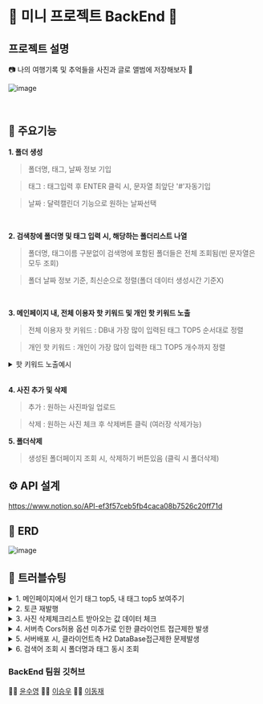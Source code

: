 # 🤖 미니 프로젝트 BackEnd 🤖

## 프로젝트 설명
📷 나의 여행기록 및 추억들을 사진과 글로 앨범에 저장해보자 💾


![image](https://user-images.githubusercontent.com/102216495/198182564-0b2f506f-fd66-4de1-81c6-56bf6669f465.png)

<br>



## 🌟 주요기능
**1. 폴더 생성**
> 폴더명, 태그, 날짜 정보 기입


> 태그 : 태그입력 후 ENTER 클릭 시, 문자열 최앞단 '#'자동기입


> 날짜 : 달력캘린더 기능으로 원하는 날짜선택
<br>

**2. 검색창에 폴더명 및 태그 입력 시, 해당하는 폴더리스트 나열**
> 폴더명, 태그이름 구분없이 검색명에 포함된 폴더들은 전체 조회됨(빈 문자열은 모두 조회)


> 폴더 날짜 정보 기준, 최신순으로 정렬(폴더 데이터 생성시간 기준X)
<br>

**3. 메인페이지 내, 전체 이용자 핫 키워드 및 개인 핫 키워드 노출**
> 전체 이용자 핫 키워드 : DB내 가장 많이 입력된 태그 TOP5 순서대로 정렬


> 개인 핫 키워드 : 개인이 가장 많이 입력한 태그 TOP5 개수까지 정렬

<details>
<summary> 핫 키워드 노출예시
</summary>
<div markdown="1">


전체 이용자 핫 키워드 예시)<br>
1위 #여행<br>
2위 #제주도<br>
3위 #한강<br>
4위 #한라산<br>
5위 #지리산<br>

개인 핫 키워드 예시)<br>
#가을 : 2<br>
#이승우 : 1<br>    
    
    
</div>
</details>
<br>

**4. 사진 추가 및 삭제**
> 추가 : 원하는 사진파일 업로드


> 삭제 : 원하는 사진 체크 후 삭제버튼 클릭 (여러장 삭제가능)


**5. 폴더삭제**
> 생성된 폴더페이지 조회 시, 삭제하기 버튼있음 (클릭 시 폴더삭제)


## ⚙ API 설계
https://www.notion.so/API-ef3f57ceb5fb4caca08b7526c20ff71d

## 🔐 ERD
![image](https://user-images.githubusercontent.com/102216495/198051814-6ac6029b-94e9-478a-87cf-4ce144fee9ba.png)


## 🚀 트러블슈팅

<details>
<summary>1. 메인페이지에서 인기 태그 top5, 내 태그 top5 보여주기
</summary>
<div markdown="1">  
    
    
    👌 태그 문자열에서 .split("#")
    
    을 하면 첫 태그에 “”가 리스트에 저장되어 빈 값이 아닌 태그 문자열에 
    
    .substring(1)을 먼저하고 .split("#")을 했다.
    
    top5 태그를 가져올 때 리스트에서 .subList(0, 5) 를
    
    했는데 태그 수가 5개 미만이면 오류가 뜨기 때문에 태그가 5개 이상일 때만 앞 5개로 자르고 아닌 경우 전체 태그 보여주기

</div>
</details>



<details>
<summary>2. 토큰 재발행
</summary>
<div markdown="1">
    
    
    👌 access 토큰 만료 시 Refresh 토큰 재발행 할 때 헤더로 받은 Refresh토큰과 디비에 저장된 refresh토큰을 비교해야 
    
    하는데 refresh토큰에서 앞에 Bearer 부분을 뺀 토큰값과 디비에 있는 refresh 토큰 값을 비교하여 일치하지 않아 오류가 발생했다.
    
   
</div>
</details>


<details>
<summary>3. 사진 삭제체크리스트 받아오는 값 데이터 체크
</summary>
<div markdown="1">    
    
    
    👌 사진 삭제 파라미터 값 수신하는 방법 @RequestParam은 
    
    (comma)로 구분하여 데이터를 요청하면 자동으로 데이터를 
    
    (comma)구분하여 List형태로 데이터를 변환한다. 
    
    예시) http://localhost:8080/folder/3?photoId=1,2
</div>
</details>

<details>
<summary>4. 서버측 Cors허용 옵션 미추가로 인한 클라이언트 접근제한 발생 </summary>
<div markdown="1">     
    
    
    👌클라이언트측 주소 기입을 통해 origin 검증 통과작업이 필요했음.
    클라이언트측 도메인에 대한 접근권한을 아래와 같은 코드로 승인하여 문제해결 완료함.
    
    
```java
@Bean
CorsConfigurationSource corsConfigurationSource() {

    CorsConfiguration configuration = new CorsConfiguration();
    configuration.setAllowCredentials(true);
    configuration.setAllowedOrigins(Arrays.asList(FRONT_END_SERVER));
    configuration.setAllowedMethods(Arrays.asList("GET", "POST", "PUT", "DELETE"));
    configuration.setAllowedHeaders(Arrays.asList("X-Requested-With","Origin","Content-Type","Accept","Authorization"));
    
    // This allow us to expose the headers
    configuration.setExposedHeaders(Arrays.asList("Access-Control-Allow-Headers", "Authorization, x-xsrf-token, Access-Control-Allow-Headers, Origin, Accept, X-Requested-With, " +
            "Content-Type, Access-Control-Request-Method, Access-Control-Request-Headers"));
    
    UrlBasedCorsConfigurationSource source = new UrlBasedCorsConfigurationSource();
    source.registerCorsConfiguration("/**", configuration);
    return source;
} 
```

    참조 블로그
    1. https://stackoverflow.com/questions/37897523/axios-get-access-to-response-header-fields
    2. https://evan-moon.github.io/2020/05/21/about-cors/
    3. https://wonit.tistory.com/572

</div>
</details>


<details>
<summary>5. 서버배포 시, 클라이언트측 H2 DataBase접근제한 문제발생</summary>
<div markdown="1">       
    
    
    👌서버측에서 H2 웹접근을 허용해줘야하는 것으로 파악완료. 아래와 같은 코드로 문제해결 완료함.

```java
spring.h2.console.settings.web-allow-others=true
```
    참조 블로그 : https://www.appsloveworld.com/springboot/100/84/h2-database-console-errors-with-sorry-remote-connections-weballowothers-are

</div>
</details>

<details>
<summary>6. 검색어 조회 시 폴더명과 태그 동시 조회
</summary>
<div markdown="1">    
    
    
    👌 JPA메소드 쿼리 사용 시, 불필요한 로직이 증가하였음.
    
    이를 해소하기 위해 Querydsl 기술을 적용하여 쿼리 성능 최적화를 진행하였음
    
</div>
</details>


### BackEnd 팀원 깃허브
👩‍💻 [윤수영](https://github.com/Suyoung225) 🧑‍💻 [이승우](https://github.com/iswoos) 👨‍💻 [이동재](https://github.com/Pdongjaelee)
